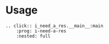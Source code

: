 # Usage

```{eval-rst}
.. click:: i_need_a_res.__main__:main
    :prog: i-need-a-res
    :nested: full
```
